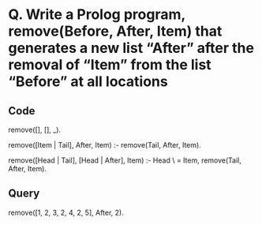 # Q. Write a Prolog program, remove(Before, After, Item) that generates a new list “After” after the removal of “Item” from the list “Before” at all locations

## Code

remove([], [], _).

remove([Item | Tail], After, Item) :-
    remove(Tail, After, Item).

remove([Head | Tail], [Head | After], Item) :-
    Head \ = Item,
    remove(Tail, After, Item).

## Query

remove([1, 2, 3, 2, 4, 2, 5], After, 2).
